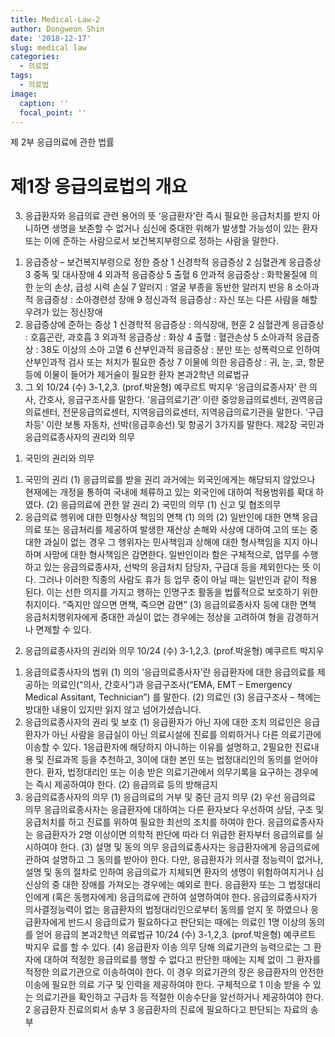 ```yaml
---
title: Medical-Law-2
author: Dongweon Shin
date: '2018-12-17'
slug: medical law
categories:
  - 의료법
tags:
  - 의료법
image:
  caption: ''
  focal_point: ''
---
```



제 2부 응급의료에 관한 법률

# 제1장 응급의료법의 개요
3. 응급환자와 응급의료 관련 용어의 뜻
‘응급환자’란 즉시 필요한 응급처치를 받지 아니하면 생명을 보존할 수 없거나 심신에 중대한 위해가 발생할 가능성이 있는 환자 또는 이에 준하는 사람으로서 보건복지부령으로 정하는 사람을 말한다.

1) 응급증상 – 보건복지부령으로 정한 증상 1 신경학적 응급증상
2 심혈관계 응급증상 3 중독 및 대사장애 4 외과적 응급증상 5 출혈
6 안과적 응급증상 : 화학물질에 의한 눈의 손상, 급성 시력 손실
7 알러지 : 얼굴 부종을 동반한 알러지 반응
8 소아과적 응급증상 : 소아경련성 장애
9 정신과적 응급증상 : 자신 또는 다른 사람을 해할 우려가 있는 정신장애
2) 응급증상에 준하는 증상
1 신경학적 응급증상 : 의식장애, 현훈
2 심혈관계 응급증상 : 호흡곤란, 과호흡
3 외과적 응급증상 : 화상
4 출혈 : 혈관손상
5 소아과적 응급증상 : 38도 이상의 소아 고열
6 산부인과적 응급증상 : 분만 또는 성폭력으로 인하여 산부인과적 검사 또는 처치가 필요한 증상 7 이물에 의한 응급증상 : 귀, 눈, 코, 항문 등에 이물이 들어가 제거술이 필요한 환자
본과2학년 의료법규
  3) 그 외
 10/24 (수) 3-1,2,3. (prof.박윤형) 예쿠르트 박지우
‘응급의료종사자’ 란 의사, 간호사, 응급구조사를 말한다.
‘응급의료기관’ 이란 중앙응급의료센터, 권역응급의료센터, 전문응급의료센터, 지역응급의료센터, 지역응급의료기관을 말한다. ‘구급차등’ 이란 보통 자동차, 선박(응급후송선) 및 항공기 3가지를 말한다.
제2장 국민과 응급의료종사자의 권리와 의무
1. 국민의 권리와 의무
1) 국민의 권리
(1) 응급의료를 받을 권리
과거에는 외국인에게는 해당되지 않았으나 현재에는 개정을 통하여 국내에 체류하고 있는 외국인에 대하여 적용범위를 확대 하였다.
(2) 응급의료에 관한 알 권리 2) 국민의 의무
(1) 신고 및 협조의무
3) 응급의료 행위에 대한 민형사상 책임의 면책
(1) 의의
(2) 일반인에 대한 면책
응급의료 또는 응급처리를 제공하여 발생한 재산상 손해와 사상에 대하여 고의 또는 중대한 과실이 없는 경우 그 행위자는 민사책임과 상해에 대한 형사책임을 지지 아니하며 사망에 대한 형사책임은 감면한다.
일반인이라 함은 구체적으로, 업무를 수행하고 있는 응급의료종사자, 선박의 응급처치 담당자, 구급대 등을 제외한다는 뜻 이다. 그러나 이러한 직종의 사람도 휴가 등 업무 중이 아닐 때는 일반인과 같이 적용된다. 이는 선한 의지를 가지고 행하는 인명구조 활동을 법률적으로 보호하기 위한 취지이다.
“죽지만 않으면 면책, 죽으면 감면” (3) 응급의료종사자 등에 대한 면책
응급처치행위자에게 중대한 과실이 없는 경우에는 정상을 고려하여 형을 감경하거나 면제할 수 있다.

  2. 응급의료종사자의 권리와 의무
 10/24 (수) 3-1,2,3. (prof.박윤형) 예쿠르트 박지우
1) 응급의료종사자의 범위 (1) 의의
‘응급의료종사자’란 응급환자에 대한 응급의료를 제공하는 의료인(“의사, 간호사”)과 응급구조사(“EMA, EMT – Emergency Medical Assitant, Technician”) 를 말한다.
(2) 의료인
(3) 응급구조사 – 책에는 방대한 내용이 있지만 읽지 않고 넘어가셨습니다.
2) 응급의료종사자의 권리 및 보호
(1) 응급환자가 아닌 자에 대한 조치
의료인은 응급환자가 아닌 사람을 응급실이 아닌 의료시설에 진료를 의뢰하거나 다른 의료기관에 이송할 수 있다.
1응급환자에 해당하지 아니하는 이유를 설명하고,
2필요한 진료내용 및 진료과목 등을 추천하고,
3이에 대한 본인 또는 법정대리인의 동의를 얻어야 한다.
환자, 법정대리인 또는 이송 받은 의료기관에서 의무기록을 요구하는 경우에는 즉시 제공하여야 한다.
(2) 응급의료 등의 방해금지
3) 응급의료종사자의 의무
(1) 응급의료의 거부 및 중단 금지 의무 (2) 우선 응급의료 의무
응급의료종사자는 응급환자에 대하여는 다른 환자보다 우선하여 상담, 구조 및 응급처치를 하고 진료를 위하여 필요한 최선의 조치를 하여야 한다. 응급의료종사자는 응급환자가 2명 이상이면 의학적 판단에 따라 더 위급한 환자부터 응급의료를 실시하여야 한다.
(3) 설명 및 동의 의무
응급의료종사자는 응급환자에게 응급의료에 관하여 설명하고 그 동의를 받아야 한다. 다만, 응급환자가 의사결 정능력이 없거나, 설명 및 동의 절차로 인하여 응급의료가 지체되면 환자의 생명이 위험하여지거나 심신상의 중 대한 장애를 가져오는 경우에는 예외로 한다. 응급환자 또는 그 법정대리인에게 (혹은 동행자에게) 응급의료에 관하여 설명하여야 한다. 응급의료종사자가 의사결정능력이 없는 응급환자의 법정대리인으로부터 동의를 얻지 못 하였으나 응급환자에게 반드시 응급의료가 필요하다고 판단되는 때에는 의료인 1명 이상의 동의를 얻어 응급의
본과2학년 의료법규
   10/24 (수) 3-1,2,3. (prof.박윤형) 예쿠르트 박지우
료를 할 수 있다.
(4) 응급환자 이송 의무
당해 의료기관의 능력으로는 그 환자에 대하여 적정한 응급의료를 행할 수 없다고 판단한 때에는 지체 없이 그 환자를 적정한 의료기관으로 이송하여야 한다. 이 경우 의료기관의 장은 응급환자의 안전한 이송에 필요한 의료 기구 및 인력을 제공하여야 한다.
구체적으로
1 이송 받을 수 있는 의료기관을 확인하고 구급차 등 적절한 이송수단을 알선하거나 제공하여야 한다. 2 응급환자 진료의뢰서 송부
3 응급환자의 진료에 필요하다고 판단되는 자료의 송부

